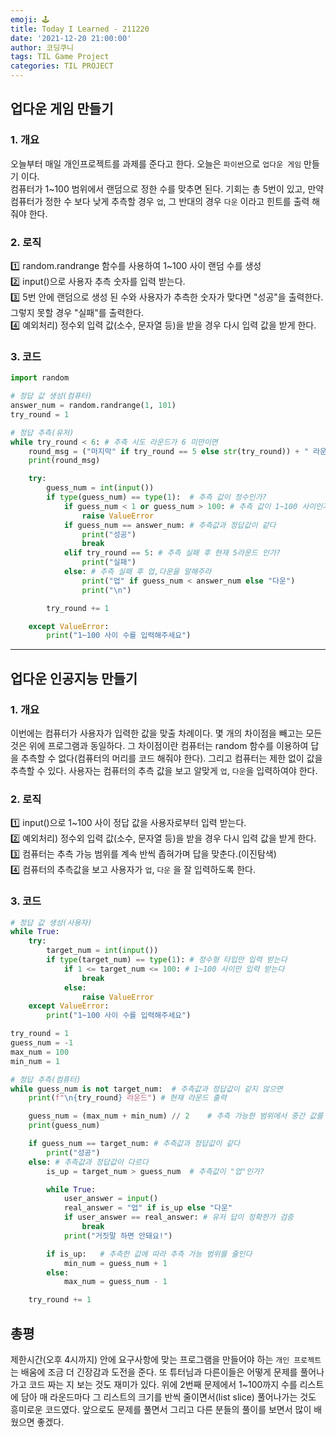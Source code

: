 ```yaml
---
emoji: 🕹
title: Today I Learned - 211220
date: '2021-12-20 21:00:00'
author: 코딩쿠니
tags: TIL Game Project
categories: TIL PROJECT
---
```


## 업다운 게임 만들기

### 1. 개요
오늘부터 매일 개인프로젝트를 과제를 준다고 한다. 오늘은 `파이썬`으로 `업다운 게임` 만들기 이다.   
컴퓨터가 1~100 범위에서 랜덤으로 정한 수를 맞추면 된다. 기회는 총 5번이 있고, 만약 컴퓨터가 정한 수 보다 낮게 추측할 경우 `업`, 그 반대의 경우 `다운` 이라고 힌트를 출력 해줘야 한다.

### 2. 로직
1️⃣ random.randrange 함수를 사용하여 1~100 사이 랜덤 수를 생성   
2️⃣ input()으로 사용자 추측 숫자를 입력 받는다.   
3️⃣ 5번 안에 랜덤으로 생성 된 수와 사용자가 추측한 숫자가 맞다면 "성공"을 출력한다. 그렇지 못할 경우 "실패"를 출력한다.   
4️⃣ 예외처리) 정수외 입력 값(소수, 문자열 등)을 받을 경우 다시 입력 값을 받게 한다.

### 3. 코드
```python
import random

# 정답 값 생성(컴퓨터)
answer_num = random.randrange(1, 101)
try_round = 1

# 정답 추측(유저)
while try_round < 6: # 추측 시도 라운드가 6 미만이면
    round_msg = ("마지막" if try_round == 5 else str(try_round)) + " 라운드" # 현재 라운드 추측
    print(round_msg)

    try:
        guess_num = int(input())
        if type(guess_num) == type(1):  # 추측 값이 정수인가?
            if guess_num < 1 or guess_num > 100: # 추측 값이 1~100 사이인가?
                raise ValueError
            if guess_num == answer_num: # 추측값과 정답값이 같다
                print("성공")
                break
            elif try_round == 5: # 추측 실패 후 현재 5라운드 인가?
                print("실패")
            else: # 추측 실패 후 업,다운을 말해주라
                print("업" if guess_num < answer_num else "다운")
                print("\n")

        try_round += 1

    except ValueError:
        print("1~100 사이 수를 입력해주세요")
```
___
## 업다운 인공지능 만들기

### 1. 개요
이번에는 컴퓨터가 사용자가 입력한 값을 맞출 차례이다. 몇 개의 차이점을 빼고는 모든 것은 위에 프로그램과 동일하다. 그 차이점이란 컴퓨터는 random 함수를 이용하여 답을 추측할 수 없다(컴퓨터의 머리를 코드 해줘야 한다). 그리고 컴퓨터는 제한 없이 값을 추측할 수 있다. 사용자는 컴퓨터의 추측 값을 보고 알맞게 `업`, `다운`을 입력하여야 한다.

### 2. 로직   
1️⃣ input()으로 1~100 사이 정답 값을 사용자로부터 입력 받는다.   
2️⃣ 예외처리) 정수외 입력 값(소수, 문자열 등)을 받을 경우 다시 입력 값을 받게 한다.   
3️⃣ 컴퓨터는 추측 가능 범위를 계속 반씩 좁혀가며 답을 맞춘다.(이진탐색)   
4️⃣ 컴퓨터의 추측값을 보고 사용자가 `업`, `다운` 을 잘 입력하도록 한다.

### 3. 코드
```python
# 정답 값 생성(사용자)
while True:
    try:
        target_num = int(input())
        if type(target_num) == type(1): # 정수형 타입만 입력 받는다
            if 1 <= target_num <= 100: # 1~100 사이만 입력 받는다
                break
            else:
                raise ValueError
    except ValueError:
        print("1~100 사이 수를 입력해주세요")

try_round = 1
guess_num = -1
max_num = 100
min_num = 1

# 정답 추측(컴퓨터)
while guess_num is not target_num:  # 추측값과 정답값이 같지 않으면
    print(f"\n{try_round} 라운드") # 현재 라운드 출력

    guess_num = (max_num + min_num) // 2    # 추측 가능한 범위에서 중간 값를 말한다(이진탐색)
    print(guess_num)

    if guess_num == target_num: # 추측값과 정답값이 같다
        print("성공")
    else: # 추측값과 정답값이 다르다
        is_up = target_num > guess_num  # 추측값이 "업"인가?

        while True:
            user_answer = input()
            real_answer = "업" if is_up else "다운"
            if user_answer == real_answer: # 유저 답이 정확한가 검증
                break
            print("거짓말 하면 안돼요!")

        if is_up:   # 추측한 값에 따라 추측 가능 범위를 줄인다
            min_num = guess_num + 1
        else:
            max_num = guess_num - 1

    try_round += 1
```

## 총평
제한시간(오후 4시까지) 안에 요구사항에 맞는 프로그램을 만들어야 하는 `개인 프로젝트`는 배움에 조금 더 긴장감과 도전을 준다. 또 튜터님과 다른이들은 어떻게 문제를 풀어나가고 코드 짜는 지 보는 것도 재미가 있다. 위에 2번째 문제에서 1~100까지 수를 리스트에 담아 매 라운드마다 그 리스트의 크기를 반씩 줄이면서(list slice) 풀어나가는 것도 흥미로운 코드였다. 앞으로도 문제를 풀면서 그리고 다른 분들의 풀이를 보면서 많이 배웠으면 좋겠다.

```toc
```